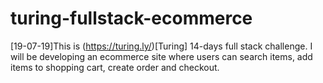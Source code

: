 # turing-fullstack-ecommerce
[19-07-19]This is (https://turing.ly/)[Turing] 14-days full stack challenge. I will be developing an ecommerce site where users can search items, add items to shopping cart, create order and checkout. 
